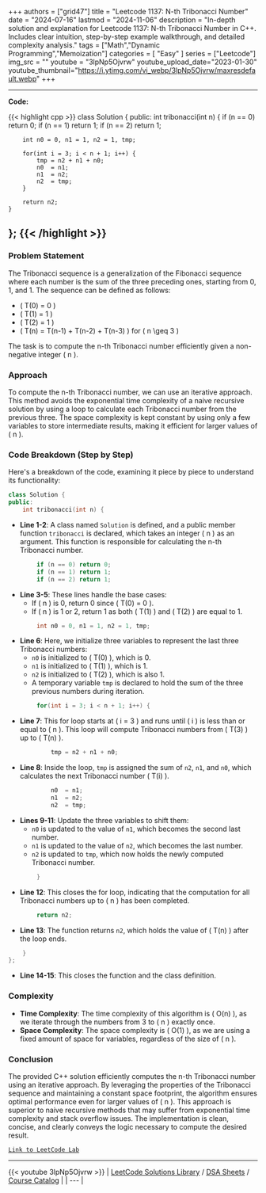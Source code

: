 
+++
authors = ["grid47"]
title = "Leetcode 1137: N-th Tribonacci Number"
date = "2024-07-16"
lastmod = "2024-11-06"
description = "In-depth solution and explanation for Leetcode 1137: N-th Tribonacci Number in C++. Includes clear intuition, step-by-step example walkthrough, and detailed complexity analysis."
tags = ["Math","Dynamic Programming","Memoization"]
categories = [
    "Easy"
]
series = ["Leetcode"]
img_src = ""
youtube = "3lpNp5Ojvrw"
youtube_upload_date="2023-01-30"
youtube_thumbnail="https://i.ytimg.com/vi_webp/3lpNp5Ojvrw/maxresdefault.webp"
+++



---
**Code:**

{{< highlight cpp >}}
class Solution {
public:
    int tribonacci(int n) {
        if (n == 0) return 0;
        if (n == 1) return 1;
        if (n == 2) return 1;
        
        int n0 = 0, n1 = 1, n2 = 1, tmp;
        
        for(int i = 3; i < n + 1; i++) {
            tmp = n2 + n1 + n0;
            n0  = n1;
            n1  = n2;
            n2  = tmp;
        }
        
        return n2;
    }
};
{{< /highlight >}}
---


### Problem Statement
The Tribonacci sequence is a generalization of the Fibonacci sequence where each number is the sum of the three preceding ones, starting from 0, 1, and 1. The sequence can be defined as follows:

- \( T(0) = 0 \)
- \( T(1) = 1 \)
- \( T(2) = 1 \)
- \( T(n) = T(n-1) + T(n-2) + T(n-3) \) for \( n \geq 3 \)

The task is to compute the n-th Tribonacci number efficiently given a non-negative integer \( n \).

### Approach
To compute the n-th Tribonacci number, we can use an iterative approach. This method avoids the exponential time complexity of a naive recursive solution by using a loop to calculate each Tribonacci number from the previous three. The space complexity is kept constant by using only a few variables to store intermediate results, making it efficient for larger values of \( n \).

### Code Breakdown (Step by Step)
Here's a breakdown of the code, examining it piece by piece to understand its functionality:

```cpp
class Solution {
public:
    int tribonacci(int n) {
```
- **Line 1-2**: A class named `Solution` is defined, and a public member function `tribonacci` is declared, which takes an integer \( n \) as an argument. This function is responsible for calculating the n-th Tribonacci number.

```cpp
        if (n == 0) return 0;
        if (n == 1) return 1;
        if (n == 2) return 1;
```
- **Line 3-5**: These lines handle the base cases:
  - If \( n \) is 0, return 0 since \( T(0) = 0 \).
  - If \( n \) is 1 or 2, return 1 as both \( T(1) \) and \( T(2) \) are equal to 1.

```cpp
        int n0 = 0, n1 = 1, n2 = 1, tmp;
```
- **Line 6**: Here, we initialize three variables to represent the last three Tribonacci numbers:
  - `n0` is initialized to \( T(0) \), which is 0.
  - `n1` is initialized to \( T(1) \), which is 1.
  - `n2` is initialized to \( T(2) \), which is also 1.
  - A temporary variable `tmp` is declared to hold the sum of the three previous numbers during iteration.

```cpp
        for(int i = 3; i < n + 1; i++) {
```
- **Line 7**: This for loop starts at \( i = 3 \) and runs until \( i \) is less than or equal to \( n \). This loop will compute Tribonacci numbers from \( T(3) \) up to \( T(n) \).

```cpp
            tmp = n2 + n1 + n0;
```
- **Line 8**: Inside the loop, `tmp` is assigned the sum of `n2`, `n1`, and `n0`, which calculates the next Tribonacci number \( T(i) \).

```cpp
            n0  = n1;
            n1  = n2;
            n2  = tmp;
```
- **Lines 9-11**: Update the three variables to shift them:
  - `n0` is updated to the value of `n1`, which becomes the second last number.
  - `n1` is updated to the value of `n2`, which becomes the last number.
  - `n2` is updated to `tmp`, which now holds the newly computed Tribonacci number.

```cpp
        }
```
- **Line 12**: This closes the for loop, indicating that the computation for all Tribonacci numbers up to \( n \) has been completed.

```cpp
        return n2;
```
- **Line 13**: The function returns `n2`, which holds the value of \( T(n) \) after the loop ends.

```cpp
    }
};
```
- **Line 14-15**: This closes the function and the class definition.

### Complexity
- **Time Complexity**: The time complexity of this algorithm is \( O(n) \), as we iterate through the numbers from 3 to \( n \) exactly once.
- **Space Complexity**: The space complexity is \( O(1) \), as we are using a fixed amount of space for variables, regardless of the size of \( n \).

### Conclusion
The provided C++ solution efficiently computes the n-th Tribonacci number using an iterative approach. By leveraging the properties of the Tribonacci sequence and maintaining a constant space footprint, the algorithm ensures optimal performance even for larger values of \( n \). This approach is superior to naive recursive methods that may suffer from exponential time complexity and stack overflow issues. The implementation is clean, concise, and clearly conveys the logic necessary to compute the desired result.


[`Link to LeetCode Lab`](https://leetcode.com/problems/n-th-tribonacci-number/description/)

---
{{< youtube 3lpNp5Ojvrw >}}
| [LeetCode Solutions Library](https://grid47.xyz/leetcode/) / [DSA Sheets](https://grid47.xyz/sheets/) / [Course Catalog](https://grid47.xyz/courses/) |
| --- |
